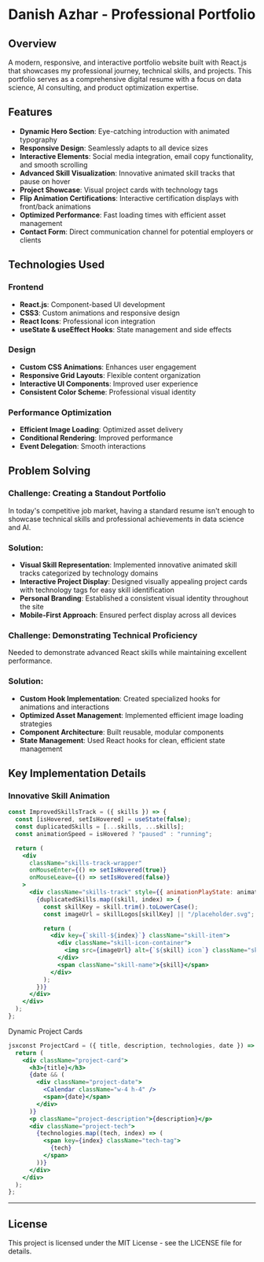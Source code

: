 # Danish Azhar - Professional Portfolio

## Overview

A modern, responsive, and interactive portfolio website built with React.js that showcases my professional journey, technical skills, and projects. This portfolio serves as a comprehensive digital resume with a focus on data science, AI consulting, and product optimization expertise.

## Features

- **Dynamic Hero Section**: Eye-catching introduction with animated typography
- **Responsive Design**: Seamlessly adapts to all device sizes
- **Interactive Elements**: Social media integration, email copy functionality, and smooth scrolling
- **Advanced Skill Visualization**: Innovative animated skill tracks that pause on hover
- **Project Showcase**: Visual project cards with technology tags
- **Flip Animation Certifications**: Interactive certification displays with front/back animations
- **Optimized Performance**: Fast loading times with efficient asset management
- **Contact Form**: Direct communication channel for potential employers or clients

## Technologies Used

### Frontend
- **React.js**: Component-based UI development
- **CSS3**: Custom animations and responsive design
- **React Icons**: Professional icon integration
- **useState & useEffect Hooks**: State management and side effects

### Design
- **Custom CSS Animations**: Enhances user engagement
- **Responsive Grid Layouts**: Flexible content organization
- **Interactive UI Components**: Improved user experience
- **Consistent Color Scheme**: Professional visual identity

### Performance Optimization
- **Efficient Image Loading**: Optimized asset delivery
- **Conditional Rendering**: Improved performance
- **Event Delegation**: Smooth interactions

## Problem Solving

### Challenge: Creating a Standout Portfolio
In today's competitive job market, having a standard resume isn't enough to showcase technical skills and professional achievements in data science and AI.

### Solution:
- **Visual Skill Representation**: Implemented innovative animated skill tracks categorized by technology domains
- **Interactive Project Display**: Designed visually appealing project cards with technology tags for easy skill identification
- **Personal Branding**: Established a consistent visual identity throughout the site
- **Mobile-First Approach**: Ensured perfect display across all devices

### Challenge: Demonstrating Technical Proficiency
Needed to demonstrate advanced React skills while maintaining excellent performance.

### Solution:
- **Custom Hook Implementation**: Created specialized hooks for animations and interactions
- **Optimized Asset Management**: Implemented efficient image loading strategies
- **Component Architecture**: Built reusable, modular components
- **State Management**: Used React hooks for clean, efficient state management

## Key Implementation Details

### Innovative Skill Animation
```jsx
const ImprovedSkillsTrack = ({ skills }) => {
  const [isHovered, setIsHovered] = useState(false);
  const duplicatedSkills = [...skills, ...skills];
  const animationSpeed = isHovered ? "paused" : "running";

  return (
    <div
      className="skills-track-wrapper"
      onMouseEnter={() => setIsHovered(true)}
      onMouseLeave={() => setIsHovered(false)}
    >
      <div className="skills-track" style={{ animationPlayState: animationSpeed }}>
        {duplicatedSkills.map((skill, index) => {
          const skillKey = skill.trim().toLowerCase();
          const imageUrl = skillLogos[skillKey] || "/placeholder.svg";

          return (
            <div key={`skill-${index}`} className="skill-item">
              <div className="skill-icon-container">
                <img src={imageUrl} alt={`${skill} icon`} className="skill-icon" />
              </div>
              <span className="skill-name">{skill}</span>
            </div>
          );
        })}
      </div>
    </div>
  );
};
```
Dynamic Project Cards

```jsx
jsxconst ProjectCard = ({ title, description, technologies, date }) => {
  return (
    <div className="project-card">
      <h3>{title}</h3>
      {date && (
        <div className="project-date">
          <Calendar className="w-4 h-4" />
          <span>{date}</span>
        </div>
      )}
      <p className="project-description">{description}</p>
      <div className="project-tech">
        {technologies.map((tech, index) => (
          <span key={index} className="tech-tag">
            {tech}
          </span>
        ))}
      </div>
    </div>
  );
};
```
---

## License
This project is licensed under the MIT License - see the LICENSE file for details.
